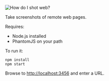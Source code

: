 ![How do I shot web?](https://github.com/BinaryMuse/webshot-test/raw/master/public/shotweb.jpg)

Take screenshots of remote web pages.

Requires:

* Node.js installed
* PhantomJS on your path

To run it:

    npm install
    npm start

Browse to [http://localhost:3456](http://localhost:3456) and enter a URL.
